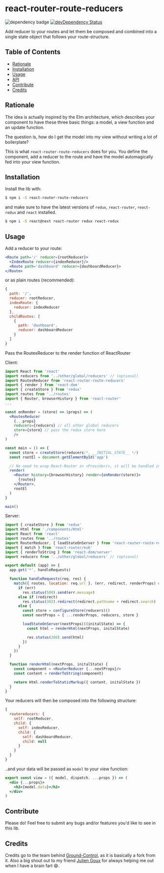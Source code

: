 
# react-router-route-reducers

![dependency badge](https://david-dm.org/mrtnbroder/react-router-route-reducers.svg)
[![devDependency Status](https://david-dm.org/mrtnbroder/react-router-route-reducers/dev-status.svg)](https://david-dm.org/mrtnbroder/react-router-route-reducers#info=devDependencies)

Add reducer to your routes and let them be composed and combined into a single state object that follows your route-structure.

## Table of Contents
* [Rationale](#rationale)
* [Installation](#installation)
* [Usage](#usage)
* [API](https://github.com/mrtnbroder/react-router-route-reducers/blob/master/docs/API.md)
* [Contribute](#contribute)
* [Credits](#credits)

## Rationale

The idea is actually inspired by the Elm architecture, which describes your component to have these three basic things: a model, a view function and an update function.

The question is, how do I get the model into my view without writing a lot of boilerplate?

This is what `react-router-route-reducers` does for you. You define the component, add a reducer to the route and have the model automagically fed into your view function.

## Installation

Install the lib with:

```sh
$ npm i -S react-router-route-reducers
```

and make sure to have the latest versions of `redux`, `react-router`, `react-redux` and `react` installed.

```sh
$ npm i -S react@next react-router redux react-redux
```

## Usage

Add a reducer to your route:

```jsx
<Route path='/' reducer={rootReducer}>
  <IndexRoute reducer={indexReducer}/>
  <Route path='dashboard' reducer={dashboardReducer}>
</Route>
```

or as plain routes (recommended):

```js
{
  path: '/',
  reducer: rootReducer,
  indexRoute: {
    reducer: indexReducer
  },
  childRoutes: [
    {
      path: 'dashboard',
      reducer: dashboardReducer
    }
  ]
}
```

Pass the RoutesReducer to the render function of ReactRouter

Client:
```jsx
import React from 'react'
import reducers from '../other/global/reducers' // (optional)
import RoutesReducer from 'react-router-route-reducers'
import { render } from 'react-dom'
import { createStore } from 'redux'
import routes from '../routes'
import { Router, browserHistory } from 'react-router'
...

const onRender = (store) => (props) => (
  <RoutesReducer
    {...props}
    reducers={reducers} // all other global reducers
    store={store} // pass the redux store here
    />
)

const main = () => {
  const store = createStore(reducers/*, __INITIAL_STATE__ */)
  const rootEl = document.getElementById('app')

  // No need to wrap React-Router in <Provider/>, it will be handled inside <RoutesReducer/>
  render(
    <Router history={browserHistory} render={onRender(store)}>
      {routes}
    </Router>,
    rootEl
  )
}

main()
```

Server:
```jsx
import { createStore } from 'redux'
import Html from './components/Html'
import React from 'react'
import routes from '../routes'
import RouterReducer, { loadStateOnServer } from 'react-router-route-reducers'
import { match } from 'react-router/es6'
import { renderToString } from 'react-dom/server'
import reducers from '../other/global/reducers' // (optional)

export default (app) => {
  app.get('*', handleRequests)

  function handleRequests(req, res) {
    match({ routes, location: req.url }, (err, redirect, renderProps) => {
      if (err)
        res.status(500).send(err.message)
      else if (redirect)
        res.status(302).redirect(redirect.pathname + redirect.search)
      else {
        const store = configureStore(reducers)()
        const nextProps = { ...renderProps, reducers, store }

        loadStateOnServer(nextProps)((initalState) => {
          const html = renderHtml(nextProps, initalState)

          res.status(200).send(html)
        })
      }
    })
  }

  function renderHtml(nextProps, initalState) {
    const component = <RouterReducer {...nextProps}/>
    const content = renderToString(component)

    return Html.renderToStaticMarkup({ content, initalState })
  }
}
```

Your reducers will then be composed into the following structure:

```js
{
  routereducers: {
    self: rootReducer,
    child: {
      self: indexReducer,
      child: {
        self: dashboardReducer,
        child: null
      }
    }
  }
}
```

..and your data will be passed as `model` to your view function:

```jsx
export const view = ({ model, dispatch, ...props }) => (
  <div {...props}>
    <h2>{model.data}</h2>
  </div>
)
```

## Contribute

Please do! Feel free to submit any bugs and/or features you'd like to see in this lib.

## Credits

Credits go to the team behind [Ground-Control](https://github.com/raisemarketplace/ground-control), as it is basically a fork from it. Also a big shout out to my friend [Julien Goux](https://github.com/jgoux) for always helping me out when I have a brain fart 😄.
